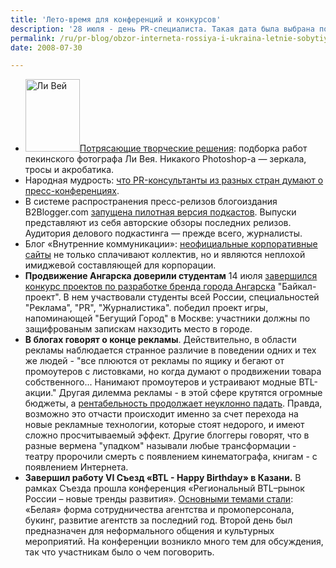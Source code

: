 ```yaml
---
title: 'Лето-время для конференций и конкурсов'
description: '28 июля - день PR-специалиста. Такая дата была выбрана потому, что именно 28 июля 2003 года Министерство труда  внесло профессию <a href="https://flomaster.com.ua/blog//1788.html">"специалист по связям с общественностью"</a> в классификатор профессий и должностей. Это событие активно отмечается в форумах и блогах: <a href="https://blogs.mail.ru/mail/nonexistentangel/4B606F3B77BE971D.html">рассказываются профессиональные анекдоты</a>, множество поздравлений себе и коллегам, остроумные посты в тему - например, разница между маркетингом, рекламой, брендингом и PR в картинках.'
permalink: /ru/pr-blog/obzor-interneta-rossiya-i-ukraina-letnie-sobytiya-pr
date: 2008-07-30

---
```


<ul>
<li><a href="https://blog.peklama.in/?p=383" target="_blank" rel="noopener noreferrer"><img src="{{ site.assets }}/img/blog/08-07-30.png" alt="Ли Вей" width="87" height="116" class="right">Потрясающие творческие решения</a>: подборка работ пекинского фотографа Ли Вея. Никакого Photoshop-а  — зеркала, тросы и акробатика.</li>
<li>Народная мудрость: <a href="https://nordspr.blogspot.com/2008/07/wisdom-of-crowd.html" target="_blank" rel="noopener noreferrer">что PR-консультанты из разных стран думают о пресс-конференциях</a>.</li>
<li>В системе распространения пресс-релизов блогоиздания B2Blogger.com <a href="https://b2blogger.com/blog/?p=388">запущена пилотная версия подкастов</a>. Выпуски представляют из себя авторские обзоры последних релизов. Аудитория делового подкастинга — прежде всего, журналисты.</li>
<li>Блог «Внутренние коммуникации»: <a href="https://community.livejournal.com/inside_pr/249372.html#cutid1" target="_blank" rel="noopener noreferrer">неофициальные корпоративные сайты</a> не только сплачивают коллектив, но и являются неплохой имиджевой составляющей для корпорации.</li>
<li><strong>Продвижение Ангарска доверили студентам</strong>  14 июля <a href="https://irkutsk.rfn.ru/rnews.html?id=32181&amp;cid=7">завершился конкурс проектов по разработке бренда города Ангарска</a> "Байкал-проект". В нем участвовали студенты всей России,  специальностей "Реклама", "PR", "Журналистика". победил проект игры, напоминающей "Бегущий Город" в Москве: участники должны по защифрованым запискам нахзодить место в городе.</li>
<li><strong>В блогах говорят о конце рекламы</strong>. Действительно, в области рекламы наблюдается странное различие в поведении одних и тех же людей - "все плюются от рекламы по ящику и бегают от промоутеров с листовками, но когда думают о продвижении товара собственного... Нанимают промоутеров и устраивают модные BTL-акции." Другая дилемма рекламы - в этой сфере крутятся огромные бюджеты, а <a href="https://kurutah.livejournal.com/2637.html">рентабельность продолжает неуклонно падать</a>. Правда, возможно это отчасти происходит именно за счет перехода на новые рекламные технологии, которые стоят недорого, и имеют сложно просчитываемый эффект. Другие блоггеры говорят, что в разные вермена "упадком" называли любые трансформации - театру пророчили смерть с появлением кинематографа, книгам - с появлением Интернета.</li>
<li><strong>Завершил работу VI Съезд «BTL - Happy Birthday» в Казани.</strong> В рамках Съезда прошла конференция «Региональный BTL–рынок России – новые тренды развития». <a href="https://www.proreklamu.com/content/view/10599/216/">Основными темами стали</a>: «Белая» форма сотрудничества агентства и промоперсонала, букинг, развитие агентств за последний год. Второй день был предназначен для неформального общения и культурных мероприятий. На конференции возникло много тем для обсуждения, так что участникам было о чем поговорить. </li>
</ul>

